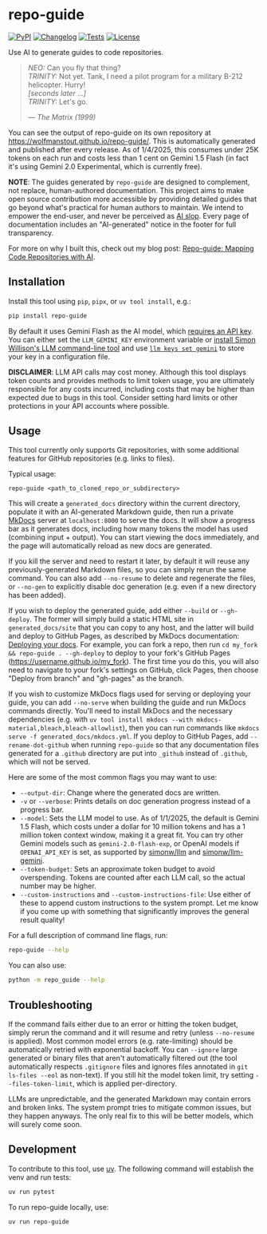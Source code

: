 # repo-guide

[![PyPI](https://img.shields.io/pypi/v/repo-guide.svg)](https://pypi.org/project/repo-guide/)
[![Changelog](https://img.shields.io/github/v/release/wolfmanstout/repo-guide?include_prereleases&label=changelog)](https://github.com/wolfmanstout/repo-guide/releases)
[![Tests](https://github.com/wolfmanstout/repo-guide/actions/workflows/test.yml/badge.svg)](https://github.com/wolfmanstout/repo-guide/actions/workflows/test.yml)
[![License](https://img.shields.io/badge/license-Apache%202.0-blue.svg)](https://github.com/wolfmanstout/repo-guide/blob/master/LICENSE)

Use AI to generate guides to code repositories.

> _NEO:_ Can you fly that thing?  
> _TRINITY:_ Not yet. Tank, I need a pilot program for a military B-212 helicopter. Hurry!  
> _[seconds later ...]_  
> _TRINITY:_ Let's go.
>
> — _The Matrix (1999)_

You can see the output of repo-guide on its own repository at
https://wolfmanstout.github.io/repo-guide/. This is automatically generated and
published after every release. As of 1/4/2025, this consumes under 25K tokens on
each run and costs less than 1 cent on Gemini 1.5 Flash (in fact it's using
Gemini 2.0 Experimental, which is currently free).

**NOTE**: The guides generated by `repo-guide` are designed to complement, not
replace, human-authored documentation. This project aims to make open source
contribution more accessible by providing detailed guides that go beyond what's
practical for human authors to maintain. We intend to empower the end-user, and
never be perceived as [AI slop](https://en.wikipedia.org/wiki/AI_slop). Every
page of documentation includes an "AI-generated" notice in the footer for full
transparency.

For more on why I built this, check out my blog post: [Repo-guide: Mapping Code
Repositories with
AI](https://handsfreecoding.org/2025/01/04/repo-guide-mapping-code-repositories-with-ai/).

## Installation

Install this tool using `pip`, `pipx`, or `uv tool install`, e.g.:

```bash
pip install repo-guide
```

By default it uses Gemini Flash as the AI model, which [requires an API
key](https://ai.google.dev/gemini-api/docs/api-key). You can either set the
`LLM_GEMINI_KEY` environment variable or [install Simon Willison's
LLM command-line tool](https://llm.datasette.io/) and use [`llm keys set
gemini`](https://llm.datasette.io/en/stable/setup.html#saving-and-using-stored-keys)
to store your key in a configuration file.

**DISCLAIMER**: LLM API calls may cost money. Although this tool displays token
counts and provides methods to limit token usage, you are ultimately responsible
for any costs incurred, including costs that may be higher than expected due to
bugs in this tool. Consider setting hard limits or other protections in your API
accounts where possible.

## Usage

This tool currently only supports Git repositories, with some additional
features for GitHub repositories (e.g. links to files).

Typical usage:

```
repo-guide <path_to_cloned_repo_or_subdirectory>
```

This will create a `generated_docs` directory within the current directory,
populate it with an AI-generated Markdown guide, then run a private
[MkDocs](https://www.mkdocs.org/) server at `localhost:8000` to serve the docs.
It will show a progress bar as it generates docs, including how many tokens the
model has used (combining input + output). You can start viewing the docs
immediately, and the page will automatically reload as new docs are generated.

If you kill the server and need to restart it later, by default it will reuse
any previously-generated Markdown files, so you can simply rerun the same
command. You can also add `--no-resume` to delete and regenerate the files, or
`--no-gen` to explicitly disable doc generation (e.g. even if a new directory
has been added).

If you wish to deploy the generated guide, add either `--build` or
`--gh-deploy`. The former will simply build a static HTML site in
`generated_docs/site` that you can copy to any host, and the latter will build
and deploy to GitHub Pages, as described by MkDocs documentation: [Deploying
your docs](https://www.mkdocs.org/user-guide/deploying-your-docs/). For example,
you can fork a repo, then run `cd my_fork && repo-guide . --gh-deploy` to deploy
to your fork's GitHub Pages (https://username.github.io/my_fork). The first time
you do this, you will also need to navigate to your fork's settings on GitHub,
click Pages, then choose "Deploy from branch" and "gh-pages" as the branch.

If you wish to customize MkDocs flags used for serving or deploying your guide,
you can add `--no-serve` when building the guide and run MkDocs commands
directly. You'll need to install MkDocs and the necessary dependencies (e.g.
with `uv tool install mkdocs --with mkdocs-material,bleach,bleach-allowlist`),
then you can run commands like `mkdocs serve -f generated_docs/mkdocs.yml`. If
you deploy to GitHub Pages, add `--rename-dot-github` when running `repo-guide`
so that any documentation files generated for a `.github` directory are put into
`_github` instead of `.github`, which will not be served.

Here are some of the most common flags you may want to use:

- `--output-dir`: Change where the generated docs are written.
- `-v` or `--verbose`: Prints details on doc generation progress instead of a
  progress bar.
- `--model`: Sets the LLM model to use. As of 1/1/2025, the default is Gemini
  1.5 Flash, which costs under a dollar for 10 million tokens and has a 1
  million token context window, making it a great fit. You can try other Gemini
  models such as `gemini-2.0-flash-exp`, or OpenAI models if `OPENAI_API_KEY` is
  set, as supported by [simonw/llm](https://github.com/simonw/llm) and
  [simonw/llm-gemini](https://github.com/simonw/llm-gemini).
- `--token-budget`: Sets an approximate token budget to avoid overspending.
  Tokens are counted after each LLM call, so the actual number may be higher.
- `--custom-instructions` and `--custom-instructions-file`: Use either of these
  to append custom instructions to the system prompt. Let me know if you come up
  with something that significantly improves the general result quality!

For a full description of command line flags, run:

```bash
repo-guide --help
```

You can also use:

```bash
python -m repo_guide --help
```

## Troubleshooting

If the command fails either due to an error or hitting the token budget, simply
rerun the command and it will resume and retry (unless `--no-resume` is
applied). Most common model errors (e.g. rate-limiting) should be automatically
retried with exponential backoff. You can `--ignore` large generated or binary
files that aren't automatically filtered out (the tool automatically respects
`.gitignore` files and ignores files annotated in `git ls-files --eol` as
non-text). If you still hit the model token limit, try setting
`--files-token-limit`, which is applied per-directory.

LLMs are unpredictable, and the generated Markdown may contain errors and broken
links. The system prompt tries to mitigate common issues, but they happen
anyways. The only real fix to this will be better models, which will surely come
soon.

## Development

To contribute to this tool, use [uv](https://docs.astral.sh/uv/). The following
command will establish the venv and run tests:

```bash
uv run pytest
```

To run repo-guide locally, use:

```bash
uv run repo-guide
```
